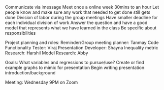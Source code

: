 Communicate via imessage
Meet once a online week 30mins to an hour
Let people know and make sure any work that needed to get done still gets done
Division of labor during the group meetings
Have smaller deadline for each individual division of work
Answer the question and have a good model that represents what we have learned in the class
Be specific about responsibilities

Project planning and roles:
Reminder/Group meeting planner: Tanmay 
Code Functionality Tester: Viraj
Presentation Developer: Shayna
Inequality metric Research: Harshil
Model Research: Abby

Goals:
What variables and regressions to pursue/use?
Create or find example graphs to mimic for presentation
Begin writing presentation introduction/background

Meeting:
Wednesday 9PM on Zoom
